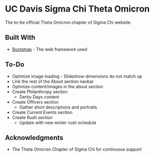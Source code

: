 # UC Davis Sigma Chi Theta Omicron

The to-be official Theta Omicron chapter of Sigma Chi website.

## Built With

* [Bootstrap](https://getbootstrap.com/) - The web framework used

## To-Do

* Optimize image loading - Slideshow dimensions do not match up
* Link the rest of the About section navbar
* Optimize content/images in the about section
* Create Philanthropy section
  - Derby Days content
* Create Officers section
  - Gather short descriptions and portraits
* Create Current Events section
* Create Rush section
  - Update with new winter rush schedule
  
## Acknowledgments

* The Theta Omicron Chapter of Sigma Chi for continuous support
